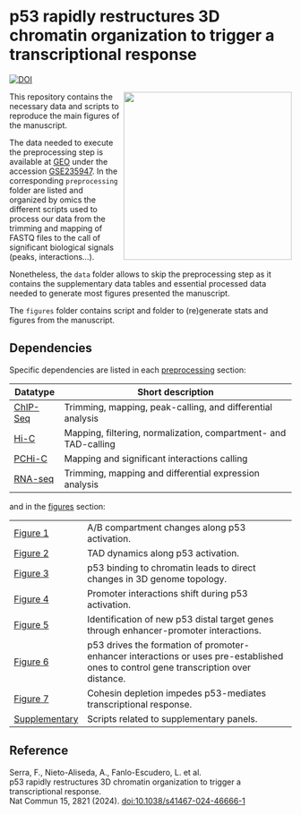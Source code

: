 
# p53 rapidly restructures 3D chromatin organization to trigger a transcriptional response
[![DOI](https://zenodo.org/badge/DOI/10.5281/zenodo.8075024.svg)](https://doi.org/10.5281/zenodo.8075024)

<img src="https://github.com/JavierreLab/p53/assets/86778675/fca5a6f5-e09a-44a1-a12d-9e1fcc0d6299"  width="300" ALIGN="right">

This repository contains the necessary data and scripts to reproduce the main figures of the  manuscript.

The data needed to execute the preprocessing step is available at [GEO](https://www.ncbi.nlm.nih.gov/geo/) under the accession [GSE235947](https://www.ncbi.nlm.nih.gov/geo/query/acc.cgi?acc=GSE235947). In the corresponding `preprocessing` folder are listed and organized by omics the different scripts used to process our data from the trimming and mapping of FASTQ files to the call of significant biological signals (peaks, interactions...).

Nonetheless, the `data` folder allows to skip the preprocessing step as it contains the supplementary data tables and essential processed data needed to generate most figures presented the manuscript.

The `figures` folder contains script and folder to (re)generate stats and figures from the manuscript.  

## Dependencies

Specific dependencies are listed in each [preprocessing](https://github.com/JavierreLab/p53/tree/main/preprocessing) section:

| Datatype | Short description |
|----------|------|
| [ChIP-Seq](https://github.com/JavierreLab/p53/tree/main/preprocessing/ChIP) |  Trimming, mapping, peak-calling, and differential analysis  |
| [Hi-C](https://github.com/JavierreLab/p53/tree/main/preprocessing/HiC) |  Mapping, filtering, normalization, compartment- and TAD-calling  |
| [PCHi-C](https://github.com/JavierreLab/p53/tree/main/preprocessing/PCHiC)    |  Mapping and significant interactions calling |
| [RNA-seq](https://github.com/JavierreLab/p53/tree/main/preprocessing/RNA)  |  Trimming, mapping and differential expression analysis  |

and in the [figures](https://github.com/JavierreLab/p53/tree/main/figures/) section:

|||
|---|---|
| [Figure 1](https://github.com/JavierreLab/p53/tree/main/figures/Figure_1) |  A/B compartment changes along p53 activation. |
| [Figure 2](https://github.com/JavierreLab/p53/tree/main/figures/Figure_2) |  TAD dynamics along p53 activation. |
| [Figure 3](https://github.com/JavierreLab/p53/tree/main/figures/Figure_3) |  p53 binding to chromatin leads to direct changes in 3D genome topology. |
| [Figure 4](https://github.com/JavierreLab/p53/tree/main/figures/Figure_4) |  Promoter interactions shift during p53 activation. |
| [Figure 5](https://github.com/JavierreLab/p53/tree/main/figures/Figure_5) |  Identification of new p53 distal target genes through enhancer-promoter interactions. |
| [Figure 6](https://github.com/JavierreLab/p53/tree/main/figures/Figure_6) |  p53 drives the formation of promoter-enhancer interactions or uses pre-established ones to control gene transcription over distance. |
| [Figure 7](https://github.com/JavierreLab/p53/tree/main/figures/Figure_7) |  Cohesin depletion impedes p53-mediates transcriptional response.  |
| [Supplementary](https://github.com/JavierreLab/p53/tree/main/figures/Supplementary_Figures_bulk) |  Scripts related to supplementary panels. |

## Reference

Serra, F., Nieto-Aliseda, A., Fanlo-Escudero, L. et al. <br/>
p53 rapidly restructures 3D chromatin organization to trigger a transcriptional response. <br/>
Nat Commun 15, 2821 (2024). [doi:10.1038/s41467-024-46666-1](https://doi.org/10.1038/s41467-024-46666-1)
